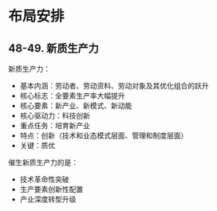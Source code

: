 # 布局安排

## 48-49. 新质生产力

新质生产力：

+ 基本内涵：劳动者、劳动资料、劳动对象及其优化组合的跃升
+ 核心标志：全要素生产率大幅提升
+ 核心要素：新产业、新模式、新动能
+ 核心驱动力：科技创新
+ 重点任务：培育新产业
+ 特点：创新（技术和业态模式层面、管理和制度层面）
+ 关键：质优

催生新质生产力的是：

+ 技术革命性突破
+ 生产要素创新性配置
+ 产业深度转型升级